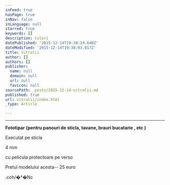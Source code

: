 ```yaml
---
inFeed: true
hasPage: true
inNav: false
inLanguage: null
starred: true
keywords: []
description: Culori
datePublished: '2015-12-14T19:38:24.648Z'
dateModified: '2015-12-14T19:38:03.817Z'
title: Vitralii
author: []
authors: []
publisher:
  name: null
  domain: null
  url: null
  favicon: null
sourcePath: _posts/2015-12-14-vitralii.md
published: true
url: vitralii/index.html
_type: Article

---
```

****

**Fototipar (pentru panouri de sticla, tavane,
brauri bucatarie , etc )**

Executat pe
sticla

4 mm

cu pelicula protectoare pe verso

Pretul
modelului acesta-- 25 euro

.coh/�\*�Nc